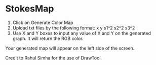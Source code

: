 # StokesMap
1) Click on Generate Color Map
2) Upload txt files by the following format: 
x y s1^2 s2^2 s3^2
3) Use X and Y boxes to input any value of X and Y on the generated graph. It will return the RGB color.

Your generated map will appear on the left side of the screen.

Credit to Rahul Simha for the use of DrawTool.
